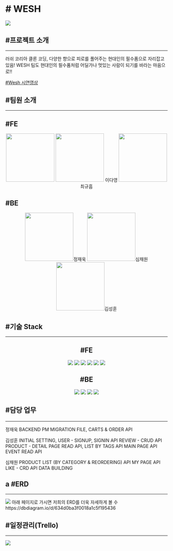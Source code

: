 <H1> # WESH</H1>

<p>

<img src="https://user-images.githubusercontent.com/93311025/198524734-b0e998eb-0cac-499f-b620-620c07683170.png"/>

<p>
<h2>
#프로젝트 소개</h2>
<hr>
<p>
러쉬 코리아 클론 코딩, 다양한 향으로 피로를 풀어주는 현대인의 필수품으로 자리잡고 있음! WESH 팀도 현대인의 필수품처럼 어딜가나 멋있는 사람이 되기를 바라는 마음으로!!<p>
<a href="https://www.youtube.com/watch?v=w0MkqnhkV_0&ab_channel=%EA%B7%9C%ED%9D%A0%EC%B5%9C">#Wesh 시연영상</a>

<h2>
#팀원 소개</h2>
<hr>
<p>
<h2>#FE</h2>
<div align="center">
<span>
<img src="https://ca.slack-edge.com/TH0U6FBTN-U03RJQ96QLW-7ac928fc3041-512" width="150"/>
<span></span>
	</span>
<span>
<img src="https://ca.slack-edge.com/TH0U6FBTN-U03RNE8CEAZ-a966fdbd4437-512" width="150"/>
	<span>이다영</span>
	</span>
<span>
<img src="https://ca.slack-edge.com/TH0U6FBTN-U02JS0GA200-80f9f055b2ce-512" width="150"/>
	<span>최규흠</span>
	</span>
</div>
<h2>#BE</h2>
<p>

<div align="center"><span>
<img src="https://ca.slack-edge.com/TH0U6FBTN-U03RTREAL2Y-135ccfc8656d-192" width="150"/><span>정재욱</span>
	</span>
<span>
<img src="https://ca.slack-edge.com/TH0U6FBTN-U03SN2AQSG0-a531900c2ab1-512" width="150"/><span>심채원</span>
	</span>
<span>
<img src="https://ca.slack-edge.com/TH0U6FBTN-U03RARFV7B9-e7d6ecc835f7-512" width="150"/><span>김성훈</span>
	</span>
<span>
	</div>

<p>

<h2>
#기술 Stack</h2>
<hr>

<div align="center">
<h2>#FE</h2>
<img src="https://img.shields.io/badge/javascript-F7DF1E?style=for-the-badge&logo=javascript&logoColor=white">
<img src="https://img.shields.io/badge/react-61DAFB?style=for-the-badge&logo=react&logoColor=white">
<img src="https://img.shields.io/badge/html5-E34F26?style=for-the-badge&logo=html5&logoColor=white">
<img src="https://img.shields.io/badge/sass-CC6699?style=for-the-badge&logo=sass&logoColor=white">
<img src="https://img.shields.io/badge/css3-1572B6?style=for-the-badge&logo=css3&logoColor=white">
<img src="https://img.shields.io/badge/git-F05032?style=for-the-badge&logo=git&logoColor=white">
</div>

<div align="center"><h2>#BE</h2>
<img src="https://img.shields.io/badge/javascript-F7DF1E?style=for-the-badge&logo=javascript&logoColor=white">
<img src="https://img.shields.io/badge/nodejs-339933?style=for-the-badge&logo=git&logoColor=white">
<img src="https://img.shields.io/badge/express-000000?style=for-the-badge&logo=express&logoColor=white">
<img src="https://img.shields.io/badge/mysql-4479A1?style=for-the-badge&logo=mysql&logoColor=white">
</div>
<p>
<h2>

#담당 업무</h2>
<hr>
<p> 
정재욱 
BACKEND PM
MIGRATION FILE, 
CARTS & ORDER API

김성훈
INITIAL SETTING, 
USER - SIGNUP, SIGNIN API
REVIEW - CRUD API
PRODUCT - DETAIL PAGE READ API, LIST BY TAGS API
MAIN PAGE API
EVENT READ API

심채원
PRODUCT LIST (BY CATEGORY & REORDERING) API
MY PAGE API
LIKE - CRD API
DATA BUILDING

<h2>a
#ERD</h2>
<hr>
<img src="https://user-images.githubusercontent.com/110619143/198530368-8ceb9332-623c-4523-b5bd-374daf492025.png">
아래 페이지로 가시면 저희의 ERD를 더욱 자세하게 볼 수 
https://dbdiagram.io/d/634d0ba3f0018a1c5f195436
<p>

<h2>
#일정관리(Trello)</h2>
<hr>
<img src="https://user-images.githubusercontent.com/93311025/198531282-38d4d613-96be-483d-99f9-b2cdd4ede4e6.png">
